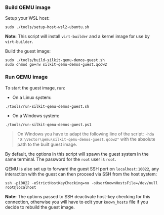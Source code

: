 ### Build QEMU image
Setup your WSL host:

    sudo ./tools/setup-host-wsl2-ubuntu.sh

**Note:** This script will install ``virt-builder`` and a kernel image for use by ``virt-builder``.

Build the guest image:

    sudo ./tools/build-silkit-qemu-demos-guest.sh
    sudo chmod go+rw silkit-qemu-demos-guest.qcow2


### Run QEMU image
To start the guest image, run:
- On a Linux system:
```
./tools/run-silkit-qemu-demos-guest.sh
```

- On a Windows system:
```
./tools/run-silkit-qemu-demos-guest.ps1
```
> On Windows you have to adapt the following line of the script: ``-hda "D:\Vector\qemu\silkit-qemu-demos-guest.qcow2"`` with the absolute path to the built guest image.

By default, the options in this script will spawn the guest system in the same terminal. The password for the ``root``
user is ``root``.

QEMU is also set up to forward the guest SSH port on ``localhost:10022``, any interaction with the guest can then
proceed via SSH from the host system:

    ssh -p10022 -oStrictHostKeyChecking=no -oUserKnownHostsFile=/dev/null root@localhost

**Note:** The options passed to SSH deactivate host-key checking for this connection, otherwise you will have to edit your
``known_hosts`` file if you decide to rebuild the guest image.